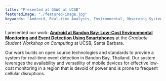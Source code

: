 ```yaml
---
title: "Presented at GSWC at UCSB"
featuredImage: "./featured-image.jpg"
keywords: "Android, Real-time Analysis, Environmental, Observing System, Water Quality, Event Detection; Mobile Computing"
---
```


I presented our work: **[Android at Bandon Bay: Low-Cost Environmental Monitoring and Event Detection Using Smartphones](/papers/Nekrasov_2013_10_Android_Bandon_Bay.pdf)** at the *Graduate Student Workshop on Computing* at UCSB, Santa Barbara.

Our work builds on open source technologies and
standards to provide a system for real-time event detection in
Bandon Bay, Thailand. Our system leverages the availability and
versatility of mobile devices for effective low-cost monitoring in a
region that is devoid of power and is prone to frequent cellular
disruptions.
